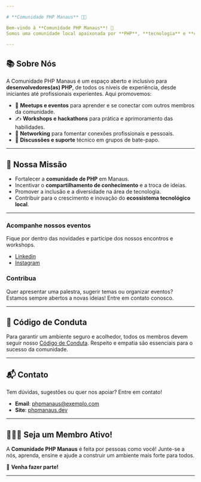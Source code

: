 ```yaml
---

# **Comunidade PHP Manaus** 🌴🐘

Bem-vindo à **Comunidade PHP Manaus**! 🎉  
Somos uma comunidade local apaixonada por **PHP**, **tecnologia** e **colaboração**. Nosso objetivo é unir desenvolvedores(as) da região de Manaus para compartilhar conhecimentos, experiências e boas práticas.

---
```


## **📚 Sobre Nós**  

A Comunidade PHP Manaus é um espaço aberto e inclusivo para **desenvolvedores(as) PHP**, de todos os níveis de experiência, desde iniciantes até profissionais experientes. Aqui promovemos:  

- 📢 **Meetups e eventos** para aprender e se conectar com outros membros da comunidade.  
- ✍️ **Workshops e hackathons** para prática e aprimoramento das habilidades.  
- 🤝 **Networking** para fomentar conexões profissionais e pessoais.  
- 💬 **Discussões e suporte** técnico em grupos de bate-papo.

---

## **🎯 Nossa Missão**  

- Fortalecer a **comunidade de PHP** em Manaus.  
- Incentivar o **compartilhamento de conhecimento** e a troca de ideias.  
- Promover a inclusão e a diversidade na área de tecnologia.  
- Contribuir para o crescimento e inovação do **ecossistema tecnológico local**.

---

### **Acompanhe nossos eventos**  
Fique por dentro das novidades e participe dos nossos encontros e workshops.  
- [Linkedin](https://www.linkedin.com/company/phpmanaus/)
- [Instagram](https://www.instagram.com/phpmanaus)  

### **Contribua**  
Quer apresentar uma palestra, sugerir temas ou organizar eventos? Estamos sempre abertos a novas ideias! Entre em contato conosco.

---

## **👥 Código de Conduta**  

Para garantir um ambiente seguro e acolhedor, todos os membros devem seguir nosso [Código de Conduta](https://github.com/PHP-Manaus/docs/blob/main/codigo_conduta). Respeito e empatia são essenciais para o sucesso da comunidade.  

---


## **📬 Contato**  

Tem dúvidas, sugestões ou quer nos apoiar? Entre em contato!  
- **Email**: [phpmanaus@exemplo.com](phpmanausam@gmail.com)  
- **Site**: [phpmanaus.dev](#)

---

## **🧑‍🤝‍🧑 Seja um Membro Ativo!**  

A **Comunidade PHP Manaus** é feita por pessoas como você! Junte-se a nós, aprenda, ensine e ajude a construir um ambiente mais forte para todos.  

🚀 **Venha fazer parte!**  

---
